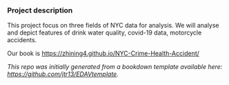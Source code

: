 ### Project description

This project focus on three fields of NYC data for analysis. We will analyse and depict features of drink water quality, covid-19 data, motorcycle accidents.

Our book is https://zhining4.github.io/NYC-Crime-Health-Accident/

*This repo was initially generated from a bookdown template available here: https://github.com/jtr13/EDAVtemplate.*	






